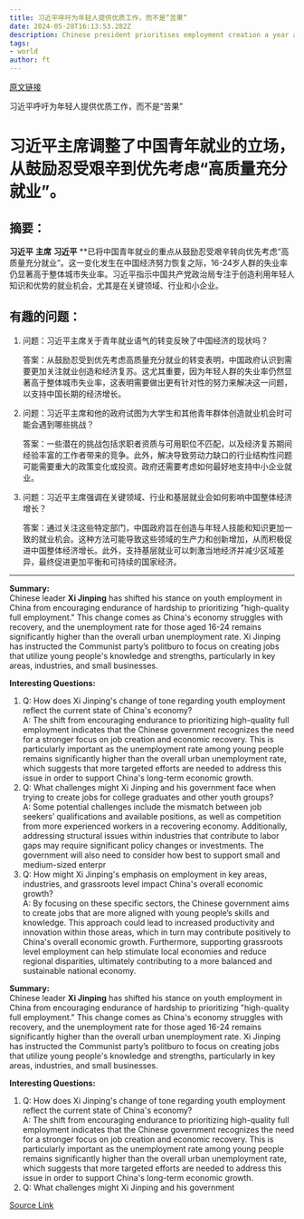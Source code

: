 ```yaml
---
title: 习近平呼吁为年轻人提供优质工作，而不是“苦果”
date: 2024-05-28T16:13:53.282Z
description: Chinese president prioritises employment creation a year after he told the young to toughen up and embrace hardship
tags: 
- world
author: ft
---
```


[原文链接](https://ft.com/content/8bea6c96-21a6-4d91-909e-d75b69af0c90)

习近平呼吁为年轻人提供优质工作，而不是“苦果”

# 习近平主席调整了中国青年就业的立场，从鼓励忍受艰辛到优先考虑“高质量充分就业”。

## 摘要：

**习近平** **主席** **习近平** **已将中国青年就业的重点从鼓励忍受艰辛转向优先考虑“高质量充分就业”。这一变化发生在中国经济努力恢复之际，16-24岁人群的失业率仍显著高于整体城市失业率。习近平指示中国共产党政治局专注于创造利用年轻人知识和优势的就业机会，尤其是在关键领域、行业和小企业。

## 有趣的问题：

1. 问题：习近平主席关于青年就业语气的转变反映了中国经济的现状吗？

   答案：从鼓励忍受到优先考虑高质量充分就业的转变表明，中国政府认识到需要更加关注就业创造和经济复苏。这尤其重要，因为年轻人群的失业率仍然显著高于整体城市失业率，这表明需要做出更有针对性的努力来解决这一问题，以支持中国长期的经济增长。

2. 问题：习近平主席和他的政府试图为大学生和其他青年群体创造就业机会时可能会遇到哪些挑战？

   答案：一些潜在的挑战包括求职者资质与可用职位不匹配，以及经济复苏期间经验丰富的工作者带来的竞争。此外，解决导致劳动力缺口的行业结构性问题可能需要重大的政策变化或投资。政府还需要考虑如何最好地支持中小企业就业。

3. 问题：习近平主席强调在关键领域、行业和基层就业会如何影响中国整体经济增长？

   答案：通过关注这些特定部门，中国政府旨在创造与年轻人技能和知识更加一致的就业机会。这种方法可能导致这些领域的生产力和创新增加，从而积极促进中国整体经济增长。此外，支持基层就业可以刺激当地经济并减少区域差异，最终促进更加平衡和可持续的国家经济。

---

**Summary:**  
Chinese leader **Xi Jinping** has shifted his stance on youth employment in China from encouraging endurance of hardship to prioritizing "high-quality full employment." This change comes as China's economy struggles with recovery, and the unemployment rate for those aged 16-24 remains significantly higher than the overall urban unemployment rate. Xi Jinping has instructed the Communist party’s politburo to focus on creating jobs that utilize young people's knowledge and strengths, particularly in key areas, industries, and small businesses.

**Interesting Questions:**  
1. Q: How does Xi Jinping's change of tone regarding youth employment reflect the current state of China's economy?  
A: The shift from encouraging endurance to prioritizing high-quality full employment indicates that the Chinese government recognizes the need for a stronger focus on job creation and economic recovery. This is particularly important as the unemployment rate among young people remains significantly higher than the overall urban unemployment rate, which suggests that more targeted efforts are needed to address this issue in order to support China's long-term economic growth.
2. Q: What challenges might Xi Jinping and his government face when trying to create jobs for college graduates and other youth groups?  
A: Some potential challenges include the mismatch between job seekers’ qualifications and available positions, as well as competition from more experienced workers in a recovering economy. Additionally, addressing structural issues within industries that contribute to labor gaps may require significant policy changes or investments. The government will also need to consider how best to support small and medium-sized enterpr
3. Q: How might Xi Jinping's emphasis on employment in key areas, industries, and grassroots level impact China's overall economic growth?  
A: By focusing on these specific sectors, the Chinese government aims to create jobs that are more aligned with young people’s skills and knowledge. This approach could lead to increased productivity and innovation within those areas, which in turn may contribute positively to China's overall economic growth. Furthermore, supporting grassroots level employment can help stimulate local economies and reduce regional disparities, ultimately contributing to a more balanced and sustainable national economy.

**Summary:**  
Chinese leader **Xi Jinping** has shifted his stance on youth employment in China from encouraging endurance of hardship to prioritizing "high-quality full employment." This change comes as China's economy struggles with recovery, and the unemployment rate for those aged 16-24 remains significantly higher than the overall urban unemployment rate. Xi Jinping has instructed the Communist party’s politburo to focus on creating jobs that utilize young people's knowledge and strengths, particularly in key areas, industries, and small businesses.

**Interesting Questions:**  
1. Q: How does Xi Jinping's change of tone regarding youth employment reflect the current state of China's economy?  
A: The shift from encouraging endurance to prioritizing high-quality full employment indicates that the Chinese government recognizes the need for a stronger focus on job creation and economic recovery. This is particularly important as the unemployment rate among young people remains significantly higher than the overall urban unemployment rate, which suggests that more targeted efforts are needed to address this issue in order to support China's long-term economic growth.
2. Q: What challenges might Xi Jinping and his government

[Source Link](https://ft.com/content/8bea6c96-21a6-4d91-909e-d75b69af0c90)

